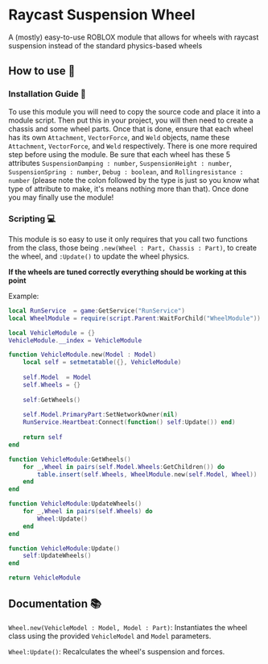 # Raycast Suspension Wheel

A (mostly) easy-to-use ROBLOX module that allows for wheels with raycast suspension instead of the standard physics-based wheels

## How to use 🏁

### Installation Guide 🔧

To use this module you will need to copy the source code and place it into a module script. Then put this in your project, you will then need to create a chassis and some wheel parts. Once that is done, ensure that each wheel has its own `Attachment`, `VectorForce`, and `Weld` objects, name these `Attachment`, `VectorForce`, and `Weld` respectively. There is one more required step before using the module. Be sure that each wheel has these 5 attributes `SuspensionDamping : number`, `SuspensionHeight : number`, `SuspensionSpring : number`, `Debug : boolean`, and `Rollingresistance : number` (please note the colon followed by the type is just so you know what type of attribute to make, it's means nothing more than that). Once done you may finally use the module!

### Scripting 💻

This module is so easy to use it only requires that you call two functions from the class, those being `.new(Wheel : Part, Chassis : Part)`, to create the wheel, and `:Update()` to update the wheel physics.

**If the wheels are tuned correctly everything should be working at this point** 

Example:
```lua
local RunService  = game:GetService("RunService")
local WheelModule = require(script.Parent:WaitForChild("WheelModule"))

local VehicleModule = {}
VehicleModule.__index = VehicleModule

function VehicleModule.new(Model : Model)
	local self = setmetatable({}, VehicleModule)
	
	self.Model  = Model
	self.Wheels = {}
	
	self:GetWheels()
	
	self.Model.PrimaryPart:SetNetworkOwner(nil)
	RunService.Heartbeat:Connect(function() self:Update()) end)
	
	return self
end

function VehicleModule:GetWheels()
	for _,Wheel in pairs(self.Model.Wheels:GetChildren()) do
		table.insert(self.Wheels, WheelModule.new(self.Model, Wheel))
	end
end

function VehicleModule:UpdateWheels()
	for _,Wheel in pairs(self.Wheels) do
		Wheel:Update()
	end
end

function VehicleModule:Update()
	self:UpdateWheels()
end

return VehicleModule
```

## Documentation 📚

`Wheel.new(VehicleModel : Model, Model : Part)`: Instantiates the wheel class using the provided `VehicleModel` and `Model` parameters.

`Wheel:Update()`: Recalculates the wheel's suspension and forces.
